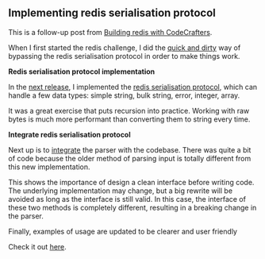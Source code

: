 ## Implementing redis serialisation protocol

This is a follow-up post from [Building redis with CodeCrafters](https://www.yaphc.com/building-redis-with-codecrafters-challenge).

When I first started the redis challenge, I did the [quick and dirty](https://github.com/hanchiang/codecrafters-redis-rust/blob/0.0.1/src/request_response/client_input.rs) way of bypassing the redis serialisation protocol in order to make things work.

**Redis serialisation protocol implementation**

In the [next release](https://github.com/hanchiang/codecrafters-redis-rust/releases/tag/0.2.0), I implemented the [redis serialisation protocol](https://redis.io/docs/reference/protocol-spec/), which can handle a few data types: simple string, bulk string, error, integer, array.

It was a great exercise that puts recursion into practice. Working with raw bytes is much more performant than converting them to string every time.

**Integrate redis serialisation protocol**

Next up is to [integrate](https://github.com/hanchiang/codecrafters-redis-rust/releases/tag/0.3.0) the parser with the codebase. There was quite a bit of code because the older method of parsing input is totally different from this new implementation.

This shows the importance of design a clean interface before writing code. The underlying implementation may change, but a big rewrite will be avoided as long as the interface is still valid.
In this case, the interface of these two methods is completely different, resulting in a breaking change in the parser.

Finally, examples of usage are updated to be clearer and user friendly

Check it out [here](https://github.com/hanchiang/codecrafters-redis-rust).